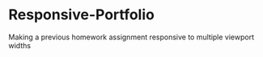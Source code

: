 # Responsive-Portfolio
Making a previous homework assignment responsive to multiple viewport widths
